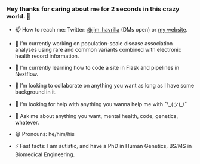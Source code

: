 ### Hey thanks for caring about me for 2 seconds in this crazy world. 👋
- 📫 How to reach me: Twitter: [@jim_havrilla](https://twitter.com/jim_havrilla) (DMs open) or [my website](https://jimhavrilla.github.io).
- 🔭 I’m currently working on population-scale disease association analyses using rare and common variants combined with electronic health record information.
- 🌱 I’m currently learning how to code a site in Flask and pipelines in Nextflow.
- 👯 I’m looking to collaborate on anything you want as long as I have some background in it.
- 🤔 I’m looking for help with anything you wanna help me with ¯\\\_(ツ)_/¯
- 💬 Ask me about anything you want, mental health, code, genetics, whatever.

- 😄 Pronouns: he/him/his
- ⚡ Fast facts: I am autistic, and have a PhD in Human Genetics, BS/MS in Biomedical Engineering.

<!--
**jimhavrilla/jimhavrilla** is a ✨ _special_ ✨ repository because its `README.md` (this file) appears on your GitHub profile.

-->
